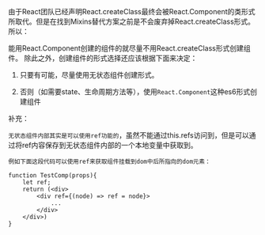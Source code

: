 由于React团队已经声明React.createClass最终会被React.Component的类形式所取代。但是在找到Mixins替代方案之前是不会废弃掉React.createClass形式。所以：

能用React.Component创建的组件的就尽量不用React.createClass形式创建组件。
除此之外，创建组件的形式选择还应该根据下面来决定：

1. 只要有可能，尽量使用无状态组件创建形式。

2. 否则（如需要state、生命周期方法等），使用`React.Component`这种es6形式创建组件

补充：

`无状态组件内部其实是可以使用ref功能的`，虽然不能通过this.refs访问到，但是可以通过将ref内容保存到无状态组件内部的一个本地变量中获取到。

```
例如下面这段代码可以使用ref来获取组件挂载到dom中后所指向的dom元素：

function TestComp(props){
    let ref;
    return (<div>
        <div ref={(node) => ref = node}>
            ...
        </div>
    </div>)
}
```